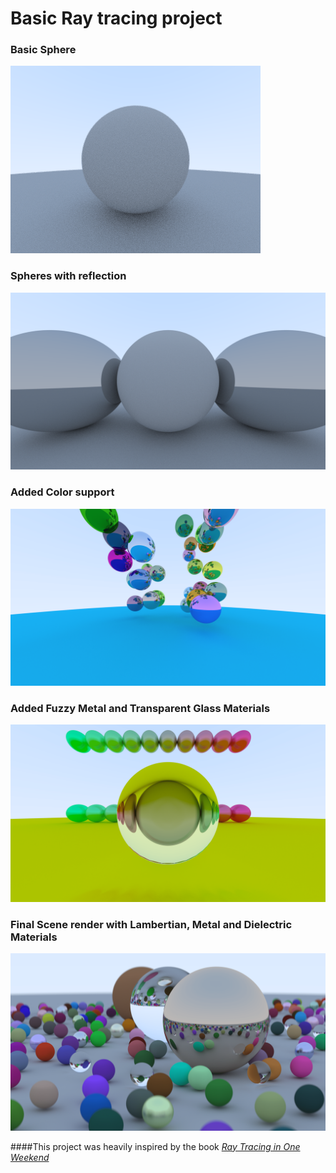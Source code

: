# Basic Ray tracing project

### Basic Sphere

![](renders/reflectiveSphereHD400300.png)

### Spheres with reflection

![](renders/reflectiveSpheresHD.png)

### Added Color support

![](renders/colorfulReflectiveSpheres4k.png)

### Added Fuzzy Metal and Transparent Glass Materials

![](renders/glassSphere4K.png)

### Final Scene render with Lambertian, Metal and Dielectric Materials
![](renders/finalRenderHighSubsample4K.png)

####This project was heavily inspired by the book [_Ray Tracing in One Weekend_](https://raytracing.github.io/books/RayTracingInOneWeekend.html)